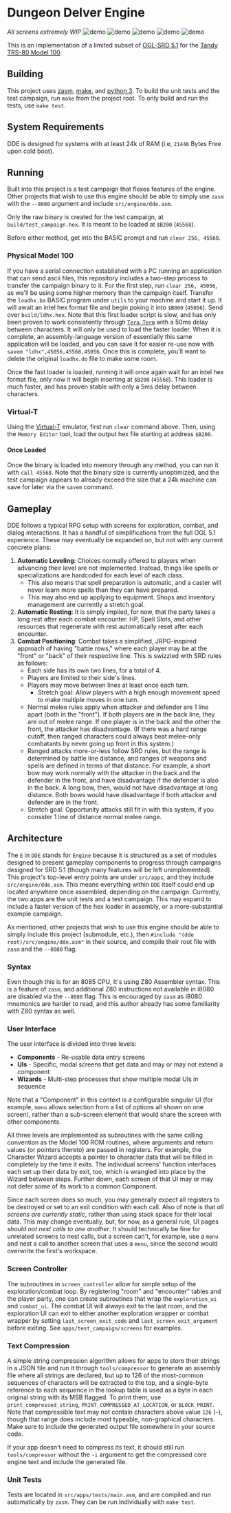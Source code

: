 # Dungeon Delver Engine

_All screens extremely WIP_
![demo](/gh_media/battle_demo.gif)
![demo](/gh_media/cantrips_demo.gif)
![demo](/gh_media/exploration_demo.gif)
![demo](/gh_media/skill_check_demo.gif)
![demo](/gh_media/roll_abilities_demo.gif)

This is an implementation of a limited subset of [OGL-SRD 5.1](https://dnd.wizards.com/resources/systems-reference-document) for the [Tandy TRS-80 Model 100](https://en.wikipedia.org/wiki/TRS-80_Model_100).

## Building

This project uses [zasm](https://k1.spdns.de/Develop/Projects/zasm/Documentation/index.html), [make](https://www.gnu.org/software/make/manual/make.html), and [python 3](https://www.python.org/). To build the unit tests and the test campaign, run `make` from the project root. To only build and run the tests, use `make test`.

## System Requirements

DDE is designed for systems with at least 24k of RAM (i.e, `21446` Bytes Free upon cold boot).

## Running

Built into this project is a test campaign that flexes features of the engine. Other projects that wish to use this engine should be able to simply use `zasm` with the `--8080` argument and include `src/engine/dde.asm`.

Only the raw binary is created for the test campaign, at `build/test_campaign.hex`. It is meant to be loaded at `$B200` (`45568`).

Before either method, get into the BASIC prompt and run `clear 256, 45568`.

### Physical Model 100

If you have a serial connection established with a PC running an application that can send ascii files, this repository includes a two-step process to transfer the campaign binary to it. For the first step, run `clear 256, 45056`, as we'll be using some higher memory than the campaign itself. Transfer the `loadhx.ba` BASIC program under `utils` to your machine and start it up. It will await an intel hex format file and begin poking it into `$B000` (`45056`). Send over `build/ldhx.hex`. Note that this first loader script is slow, and has only been proven to work consistently through [`Tera Term`](https://tera-term.en.softonic.com/) with a 50ms delay between characters. It will only be used to load the faster loader. When it is complete, an assembly-language version of essentially this same application will be loaded, and you can save it for easier re-use now with `savem "ldhx",45056,45568,45056`. Once this is complete, you'll want to delete the original `loadhx.do` file to make some room.

Once the fast loader is loaded, running it will once again wait for an intel hex format file, only now it will begin inserting at `$B200` (`45568`). This loader is much faster, and has proven stable with only a 5ms delay between characters.

### Virtual-T

Using the [Virtual-T](https://sourceforge.net/projects/virtualt/) emulator, first run `clear` command above. Then, using the `Memory Editor` tool, load the output hex file starting at address `$B200`.

#### Once Loaded

Once the binary is loaded into memory through any method, you can run it with `call 45568`. Note that the binary size is currently unoptimized, and the test campaign appears to already exceed the size that a 24k machine can save for later via the `savem` command.

## Gameplay

DDE follows a typical RPG setup with screens for exploration, combat, and dialog interactions. It has a handful of simplifications from the full OGL 5.1 experience. These may eventually be expanded on, but not with any current concrete plans:
1. **Automatic Leveling**: Choices normally offered to players when advancing their level are not implemented. Instead, things like spells or specializations are hardcoded for each level of each class.
    - This also means that spell preparation is automatic, and a caster will never learn more spells than they can have prepared.
    - This may also end up applying to equipment. Shops and inventory management are currently a stretch goal.
2. **Automatic Resting**: It is simply implied, for now, that the party takes a long rest after each combat encounter. HP, Spell Slots, and other resources that regenerate with rest automatically reset after each encounter.
3. **Combat Positioning**: Combat takes a simplified, JRPG-inspired approach of having "battle rows," where each player may be at the "front" or "back" of their respective line. This is swizzled with SRD rules as follows:
    - Each side has its own two lines, for a total of 4.
    - Players are limited to their side's lines.
    - Players may move between lines at least once each turn.
        - Stretch goal: Allow players with a high enough movement speed to make multiple moves in one turn.
    - Normal melee rules apply when attacker and defender are 1 line apart (both in the "front"). If both players are in the back line, they are out of melee range. If one player is in the back and the other the front, the attacker has disadvantage. (If there was a hard range cutoff, then ranged characters could always beat melee-only combatants by never going up front in this system.)
    - Ranged attacks more-or-less follow SRD rules, but the range is determined by battle line distance, and ranges of weapons and spells are defined in terms of that distance. For example, a short bow may work normally with the attacker in the back and the defender in the front, and have disadvantage if the defender is also in the back. A long bow, then, would not have disadvantage at long distance. Both bows would have disadvantage if both attacker and defender are in the front.
    - Stretch goal: Opportunity attacks still fit in with this system, if you consider 1 line of distance normal melee range.

## Architecture

The `E` in `DDE` stands for `Engine` because it is structured as a set of modules designed to present gameplay components to progress through campaigns designed for SRD 5.1 (though many features will be left unimplemented). This project's top-level entry points are under `src/apps`, and they include `src/engine/dde.asm`. This means everything within `DDE` itself could end up located anywhere once assembled, depending on the campaign. Currently, the two apps are the unit tests and a test campaign. This may expand to include a faster version of the hex loader in assembly, or a more-substantial example campaign.

As mentioned, other projects that wish to use this engine should be able to simply include this project (submodule, etc.), then `#include "(dde root)/src/engine/dde.asm"` in their source, and compile their root file with `zasm` and the `--8080` flag.

### Syntax

Even though this is for an 8085 CPU, It's using Z80 Assembler syntax. This is a feature of `zasm`, and additional Z80 instructions not available in i8080 are disabled via the `--8080` flag. This is encouraged by `zasm` as i8080 mnemonics are harder to read, and this author already has some familiarity with Z80 syntax as well.

### User Interface

The user interface is divided into three levels:

- **Components** - Re-usable data entry screens
- **UIs** - Specific, modal screens that get data and may or may not extend a component
- **Wizards** - Multi-step processes that show multiple modal UIs in sequence

Note that a "Component" in this context is a configurable singular UI (for example, `menu` allows selection from a list of options all shown on one screen), rather than a sub-screen element that would share the screen with other components.

All three levels are implemented as subroutines with the same calling convention as the Model 100 ROM routines, where arguments and return values (or pointers thereto) are passed in registers. For example, the Character Wizard accepts a pointer to character data that will be filled in completely by the time it exits. The individual screens' function interfaces each set up their data by exit, too, which is wrangled into place by the Wizard between steps. Further down, each screen of that UI may or may not defer some of its work to a common Component.

Since each screen does so much, you may generally expect all registers to be destroyed or set to an exit condition with each call. Also of note is that _all screens are currently static_, rather than using stack space for their local data. This may change eventually, but, for now, as a general rule, UI pages _should not nest calls to one another_. It should technically be fine for unrelated screens to nest calls, but a screen can't, for example, use a `menu` and nest a call to another screen that uses a `menu`, since the second would overwrite the first's workspace.

### Screen Controller
The subroutines in `screen_controller` allow for simple setup of the exploration/combat loop. By registering "room" and "encounter" tables and the player party, one can create subroutines that wrap the `exploration_ui` and `combat_ui`. The combat UI will always exit to the last room, and the exploration UI can exit to either another exploration wrapper or combat wrapper by setting `last_screen_exit_code` and `last_screen_exit_argument` before exiting. See `apps/test_campaign/screens` for examples.

### Text Compression
A simple string compression algorithm allows for apps to store their strings in a JSON file and run it through `tools/compressor` to generate an assembly file where all strings are declared, but up to 126 of the most-common sequences of characters will be extracted to the top, and a single-byte reference to each sequence in the lookup table is used as a byte in each original string with its MSB flagged. To print them, use `print_compressed_string`, `PRINT_COMPRESSED_AT_LOCATION`, or `BLOCK_PRINT`. Note that compressible text may not contain characters above value `126` (`~`), though that range does include most typeable, non-graphical characters. Make sure to include the generated output file somewhere in your source code.

If your app doesn't need to compress its text, it should still run `tools/compressor` without the `-i` argument to get the compressed core engine text and include the generated file.

### Unit Tests
Tests are located in `src/apps/tests/main.asm`, and are compiled and run automatically by `zasm`. They can be run individually with `make test`.
